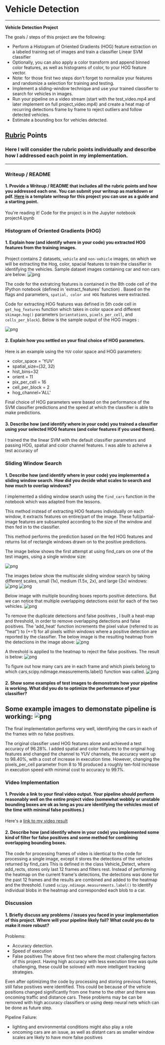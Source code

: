 # Vehicle Detection

---

**Vehicle Detection Project**

The goals / steps of this project are the following:

* Perform a Histogram of Oriented Gradients (HOG) feature extraction on a labeled training set of images and train a classifier Linear SVM classifier
* Optionally, you can also apply a color transform and append binned color features, as well as histograms of color, to your HOG feature vector. 
* Note: for those first two steps don't forget to normalize your features and randomize a selection for training and testing.
* Implement a sliding-window technique and use your trained classifier to search for vehicles in images.
* Run your pipeline on a video stream (start with the test_video.mp4 and later implement on full project_video.mp4) and create a heat map of recurring detections frame by frame to reject outliers and follow detected vehicles.
* Estimate a bounding box for vehicles detected.


## [Rubric](https://review.udacity.com/#!/rubrics/513/view) Points
### Here I will consider the rubric points individually and describe how I addressed each point in my implementation.  

---
### Writeup / README

#### 1. Provide a Writeup / README that includes all the rubric points and how you addressed each one.  You can submit your writeup as markdown or pdf.  [Here](https://github.com/udacity/CarND-Vehicle-Detection/blob/master/writeup_template.md) is a template writeup for this project you can use as a guide and a starting point.  

You're reading it!
Code for the project is in the Jupyter notebook project4.ipynb



### Histogram of Oriented Gradients (HOG)

#### 1. Explain how (and identify where in your code) you extracted HOG features from the training images.

Project contains 2 datasets, `vehicle` and `non-vehicle` images, on which we will be extracting the Hog, color, spacial features to train the classifier in identifying the vehicles.  Sample dataset images containing car and non cars are below:
 ![png](./images/preview.png)

The code for the extratcing  features is contained in the 8th code cell of the IPython notebook (defined in 'extract_features' function) . Based on the flags and parameters, `spatial, color and HOG` features were extracted. 

Code for extracting HOG features was defined in 5th code cell in `get_hog_features` function which takes in color space and different `skimage.hog()` parameters (`orientations`, `pixels_per_cell`, and `cells_per_block`). Below is the sample output of the HOG images :

 ![png](./images/hog.png)



#### 2. Explain how you settled on your final choice of HOG parameters.

Here is an example using the `YUV` color space and HOG parameters:
  * color_space = 'YUV'
  * spatial_size=(32, 32)
  * hist_bins=32
  * orient = 11
  * pix_per_cell = 16
  * cell_per_block = 2
  * hog_channel='ALL'


Final choice of HOG parameters were based on the performance of the SVM classifier predictions and the speed at which the classifier is able to make predictions.


#### 3. Describe how (and identify where in your code) you trained a classifier using your selected HOG features (and color features if you used them).
I trained the the linear SVM with the default classifier parameters and passing HOG, spatial and color channel features. I was able to acheive a test accuracy of 

### Sliding Window Search

#### 1. Describe how (and identify where in your code) you implemented a sliding window search.  How did you decide what scales to search and how much to overlap windows?

I implemented a sliding window search using the `find_cars` function in the notebook which was adapted from the lessons.

This method instead of extracting HOG features individually on each window, it extracts features on entire/part of the image. These full/partial-image features are subsampled according to the size of the window and then fed in to the classifier. 

This method performs the prediction based on the fed HOG features and returns list of rectangle windows drawn on to the positive predictions.

The image below shows the first attempt at using find_cars on one of the test images, using a single window size:

 ![png](./images/findcars.png)

The images below show the multiscale sliding window search by taking different scales, small (1x), medium (1.5x, 2x), and large (3x) windows: 
 ![png](./images/slidewindow1.png)
 ![png](./images/slidewindow2.png)

Below image with multiple bounding boxes reports positive detections. But we can notice that multiple overlapping detections exist for each of the two vehicles. 
 ![png](./images/combined_slidewindow.png)

To remove the duplicate detections and false positives , I built a heat-map and threshold, in order to remove overlapping detections and  false positives. The 'add_heat' function increments the pixel value (referred to as "heat") to (+=1) for all pixels within windows where a positive detection are reported by the classifier. The below image is the resulting heatmap from the detections in the image above:
 ![png](./images/heatmap.png)

A threshold is applied to the heatmap to reject the false positives. The result is below:
 ![png](./images/heatThresh.png)

To figure out how many cars are in each frame and which pixels belong to which cars,scipy.ndimage.measurements.label() function was called.
 ![png](./images/labels.png)

#### 2. Show some examples of test images to demonstrate how your pipeline is working.  What did you do to optimize the performance of your classifier?

Some example images to demonstate pipeline is working:
 ![png](./images/process_frames.png)
---
The final implementation performs very well, identifying the cars in each of the frames with no false positives.

The original classifier used HOG features alone and achieved a test accuracy of 96.28%. I added spatial and color features to the original hog features and changed the channel to YUV channels, the accuracy went up to 98.40%, with a cost of increase in execution time. However, changing the pixels_per_cell parameter from 8 to 16 produced a roughly ten-fold increase in execution speed with minimal cost to accuracy to 99.1%.

### Video Implementation

#### 1. Provide a link to your final video output.  Your pipeline should perform reasonably well on the entire project video (somewhat wobbly or unstable bounding boxes are ok as long as you are identifying the vehicles most of the time with minimal false positives.)
Here's a [link to my video result](./project_video_out.mp4)


#### 2. Describe how (and identify where in your code) you implemented some kind of filter for false positives and some method for combining overlapping bounding boxes.

The code for processing frames of video is identical to the code for processing a single image, except it stores the detections of the vehicles returned by find_cars  This is defined in the class Vehicle_Detect, where add_rects, stores only last 12 frames and filters rest. Instead of performing the heatmap on the current frame's detections, the detections was done for the past 12 frames and the results are combined and added to the heatmap and the threshold. I used `scipy.ndimage.measurements.label()` to identify individual blobs in the heatmap and corresponded each blob to a car. 


### Discussion

#### 1. Briefly discuss any problems / issues you faced in your implementation of this project.  Where will your pipeline likely fail?  What could you do to make it more robust?

 Problems:
   * Accuracy detection.
   * Speed of execution
   * False positives
  The above first two where the most challenging factors of this project. Having high accuracy with less execution time was quite challenging, these could be soloved with more intelligent tracking strategies.
 
 Even after optimizimg the code by processing and storing previous frames, still false positives were identified. This could be because of the vehicle positions changed significantly from one frame to the other and there was oncoming traffic and distance cars. These problems may be can be removed with high accuracy classifiers or using deep neural nets which can be done as future step.

 Pipeline Failure: 

   * lighting and environmental conditions might also play a role  
   * oncoming cars are an issue, as well as distant cars as smaller window scales are likely to have more false positives

